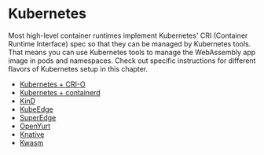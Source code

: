 # Kubernetes

Most high-level container runtimes implement Kubernetes' CRI (Container Runtime Interface) spec so that they can be managed by Kubernetes tools. That means you can use Kubernetes tools to manage the WebAssembly app image in pods and namespaces.
Check out specific instructions for different flavors of Kubernetes setup in this chapter.

* [Kubernetes + CRI-O](kubernetes/kubernetes-crio.md)
* [Kubernetes + containerd](kubernetes/kubernetes-containerd.md)
* [KinD](kubernetes/kind.md)
* [KubeEdge](kubernetes/kubeedge.md)
* [SuperEdge](kubernetes/superedge.md)
* [OpenYurt](kubernetes/openyurt.md)
* [Knative](kubernetes/knative.md)
* [Kwasm](kubernetes/kwasm.md)
